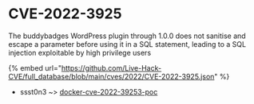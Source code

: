# CVE-2022-3925

The buddybadges WordPress plugin through 1.0.0 does not sanitise and escape a parameter before using it in a SQL statement, leading to a SQL injection exploitable by high privilege users

{% embed url="https://github.com/Live-Hack-CVE/full_database/blob/main/cves/2022/CVE-2022-3925.json" %}


* ssst0n3 ~> [docker-cve-2022-39253-poc](https://www.alice-snow.ru/2022/database/cve-2022-3925/docker-cve-2022-39253-poc-ssst0n3)